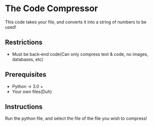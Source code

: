 # The Code Compressor
This code takes your file, and converts it into a string of numbers to be used!

## Restrictions
* Must be back-end code(Can only compress text & code, no images, databases, etc)

## Prerequisites
* Python -> 3.0 +
* Your own files(Duh)

## Instructions
Run the python file, and select the file of the file you wish to compress!
